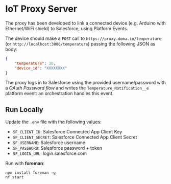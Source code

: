 # IoT Proxy Server

The proxy has been developed to link a connected device (e.g. Arduino with Ethernet/WiFi shield) to Salesforce, using Platform Events.

The device should make a `POST` call to `https://proxy.doma.in/temperature` (or `http://localhost:3000/temperature`) passing the following JSON as body:
```json
{
    "temperature": 30,
    "device_id": "XXXXXXXX"
}
```

The proxy logs in to Salesforce using the provided username/password with a *OAuth Password flow* and writes the `Temperature_Notification__e` platform event: an orchestration handles this event.

## Run Locally
Update the `.env` file with the following values:

* `SF_CLIENT_ID`: Salesforce Connected App Client Key
* `SF_CLIENT_SECRET`: Salesforce Connected App Client Secret
* `SF_USERNAME`: Salesforce username
* `SF_PASSWORD`: Salesforce password + token
* `SF_LOGIN_URL`: login.salesforce.com

Run with **foreman**:

```
npm install foreman -g
nf start
```
